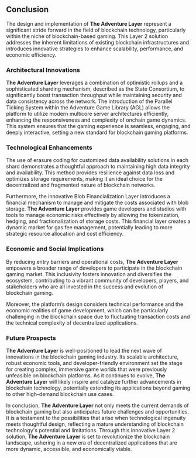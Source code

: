 ## Conclusion

The design and implementation of **The Adventure Layer** represent a significant stride forward in the field of blockchain technology, particularly within the niche of blockchain-based gaming. This Layer 2 solution addresses the inherent limitations of existing blockchain infrastructures and introduces innovative strategies to enhance scalability, performance, and economic efficiency.

### Architectural Innovations

**The Adventure Layer** leverages a combination of optimistic rollups and a sophisticated sharding mechanism, described as the State Consortium, to significantly boost transaction throughput while maintaining security and data consistency across the network. The introduction of the Parallel Ticking System within the Adventure Game Library (AGL) allows the platform to utilize modern multicore server architectures efficiently, enhancing the responsiveness and complexity of onchain game dynamics. This system ensures that the gaming experience is seamless, engaging, and deeply interactive, setting a new standard for blockchain gaming platforms.

### Technological Enhancements

The use of erasure coding for customized data availability solutions in each shard demonstrates a thoughtful approach to maintaining high data integrity and availability. This method provides resilience against data loss and optimizes storage requirements, making it an ideal choice for the decentralized and fragmented nature of blockchain networks.

Furthermore, the innovative Blob Financialization Layer introduces a financial mechanism to manage and mitigate the costs associated with blob storage. **The Adventure Layer** provides game developers and studios with tools to manage economic risks effectively by allowing the tokenization, hedging, and fractionalization of storage costs. This financial layer creates a dynamic market for gas fee management, potentially leading to more strategic resource allocation and cost efficiency.

  
### Economic and Social Implications

By reducing entry barriers and operational costs, **The Adventure Layer** empowers a broader range of developers to participate in the blockchain gaming market. This inclusivity fosters innovation and diversifies the ecosystem, contributing to a vibrant community of developers, players, and stakeholders who are all invested in the success and evolution of blockchain gaming.

Moreover, the platform’s design considers technical performance and the economic realities of game development, which can be particularly challenging in the blockchain space due to fluctuating transaction costs and the technical complexity of decentralized applications.

### Future Prospects

**The Adventure Layer** is well-positioned to lead the next wave of innovations in the blockchain gaming industry. Its scalable architecture, robust economic tools, and developer-friendly environment set the stage for creating complex, immersive game worlds that were previously unfeasible on blockchain platforms. As it continues to evolve, **The Adventure Layer** will likely inspire and catalyze further advancements in blockchain technology, potentially extending its applications beyond gaming to other high-demand blockchain use cases.

In conclusion, **The Adventure Layer** not only meets the current demands of blockchain gaming but also anticipates future challenges and opportunities. It is a testament to the possibilities that arise when technological ingenuity meets thoughtful design, reflecting a mature understanding of blockchain technology's potential and limitations. Through this innovative Layer 2 solution, **The Adventure Layer** is set to revolutionize the blockchain landscape, ushering in a new era of decentralized applications that are more dynamic, accessible, and economically viable.